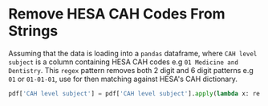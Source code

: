 # Remove HESA CAH Codes From Strings

Assuming that the data is loading into a `pandas` dataframe, where `CAH level subject` is a column containing HESA CAH codes e.g `01 Medicine and Dentistry`. This `regex` pattern removes both 2 digit and 6 digit patterns e.g `01` or `01-01-01`, use for then matching against HESA's CAH dictionary.

```python
pdf['CAH level subject'] = pdf['CAH level subject'].apply(lambda x: re.sub(pattern=r'(\d{2}\s)|(\d+\-)+(\d{2}\s)', repl='', string=x))
```
